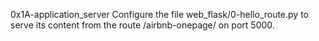 0x1A-application_server
Configure the file web_flask/0-hello_route.py to serve its content from the route /airbnb-onepage/ on port 5000.
